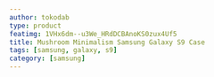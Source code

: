 ```yaml
---
author: tokodab
type: product
featimg: 1VHx6dm--u3We_HRdDCBAnoKS0zux4Uf5
title: Mushroom Minimalism Samsung Galaxy S9 Case
tags: [samsung, galaxy, s9]
category: [samsung]
---
```

